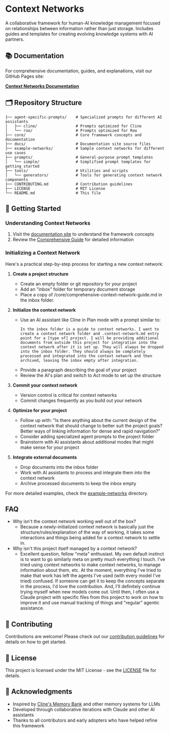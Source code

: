 # Context Networks

A collaborative framework for human-AI knowledge management focused on relationships between information rather than just storage. Includes guides and templates for creating evolving knowledge systems with AI partners.

## 📚 Documentation

For comprehensive documentation, guides, and explanations, visit our GitHub Pages site:

**[Context Networks Documentation](https://jwynia.github.io/context-networks/)**

## 🗂️ Repository Structure

```
├── agent-specific-prompts/    # Specialized prompts for different AI assistants
│   ├── cline/                 # Prompts optimized for Cline
│   └── roo/                   # Prompts optimized for Roo
├── core/                      # Core framework concepts and documentation
├── docs/                      # Documentation site source files
├── example-networks/          # Sample context networks for different use cases
├── prompts/                   # General-purpose prompt templates
│   └── simple/                # Simplified prompt templates for getting started
├── tools/                     # Utilities and scripts
│   └── generators/            # Tools for generating context network components
├── CONTRIBUTING.md            # Contribution guidelines
├── LICENSE                    # MIT License
└── README.md                  # This file
```

## 🚀 Getting Started

### Understanding Context Networks
1. Visit the [documentation site](https://jwynia.github.io/context-networks/) to understand the framework concepts
2. Review the [Comprehensive Guide](core/comprehensive-context-network-guide.md) for detailed information

### Initializing a Context Network
Here's a practical step-by-step process for starting a new context network:

1. **Create a project structure**
   - Create an empty folder or git repository for your project
   - Add an "inbox" folder for temporary document storage
   - Place a copy of /core/comprehensive-context-network-guide.md in the inbox folder.

2. **Initialize the context network**
   - Use an AI assistant like Cline in Plan mode with a prompt similar to:
     ```
     In the inbox folder is a guide to context networks. I want to create a context network folder and .context-network.md entry point for a [type of] project. I will be providing additional documents from outside this project for integration into the context network after it is set up. They will always be dropped into the inbox folder. They should always be completely processed and integrated into the context network and then archived, leaving the inbox empty after integration.
     ```
   - Provide a paragraph describing the goal of your project
   - Review the AI's plan and switch to Act mode to set up the structure

3. **Commit your context network**
   - Version control is critical for context networks
   - Commit changes frequently as you build out your network

4. **Optimize for your project**
   - Follow up with: "Is there anything about the current design of the context network that should change to better suit the project goals? Better ways of linking information for dense and rapid navigation?"
   - Consider adding specialized agent prompts to the project folder
   - Brainstorm with AI assistants about additional modes that might make sense for your project

5. **Integrate external documents**
   - Drop documents into the inbox folder
   - Work with AI assistants to process and integrate them into the context network
   - Archive processed documents to keep the inbox empty

For more detailed examples, check the [example-networks](example-networks/) directory.

## FAQ
- Why isn't the context network working well out of the box?
  - Because a newly-initialized context network is basically just the structure/rules/explanation of the way of working, it takes some interactions and things being added for a context network to settle in. 
- Why isn't this project itself managed by a context network?
  - Excellent question, fellow "meta" enthusiast. My own default instinct is to want to go similarly meta on pretty much everything I touch. I've tried using context networks to make context networks, to manage information about them, etc. At the moment, everything I've tried to make that work has left the agents I've used (with every model I've tried) confused. If someone can get it to keep the concepts separate in the process, I'd love the contribution. And, I'll definitely continue trying myself when new models come out. Until then, I often use a Claude project with specific files from this project to work on how to improve it and use manual tracking of things and "regular" agentic assistance.

## 🤝 Contributing

Contributions are welcome! Please check out our [contribution guidelines](CONTRIBUTING.md) for details on how to get started.

## 📄 License

This project is licensed under the MIT License - see the [LICENSE](LICENSE) file for details.

## 🙏 Acknowledgments

- Inspired by [Cline's Memory Bank](https://docs.cline.bot/improving-your-prompting-skills/cline-memory-bank) and other memory systems for LLMs
- Developed through collaborative iterations with Claude and other AI assistants
- Thanks to all contributors and early adopters who have helped refine this framework

